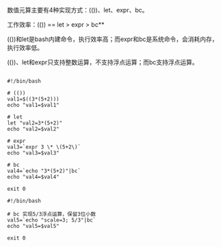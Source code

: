 数值元算主要有4种实现方式：(())、let、expr、bc。

工作效率：(()) == let > expr > bc**

(())和let是bash内建命令，执行效率高；而expr和bc是系统命令，会消耗内存，执行效率低。

(())、let和expr只支持整数运算，不支持浮点运算；而bc支持浮点运算。


```

#!/bin/bash

# (())
val1=$((3*(5+2)))
echo "val1=$val1"

# let
let "val2=3*(5+2)"
echo "val2=$val2"

# expr
val3=`expr 3 \* \(5+2\)`
echo "val3=$val3"

# bc
val4=`echo "3*(5+2)"|bc`
echo "val4=$val4"

exit 0
```

```
#!/bin/bash

# bc 实现5/3浮点运算，保留3位小数
val5=`echo "scale=3; 5/3"|bc`
echo "val5=$val5"

exit 0

```